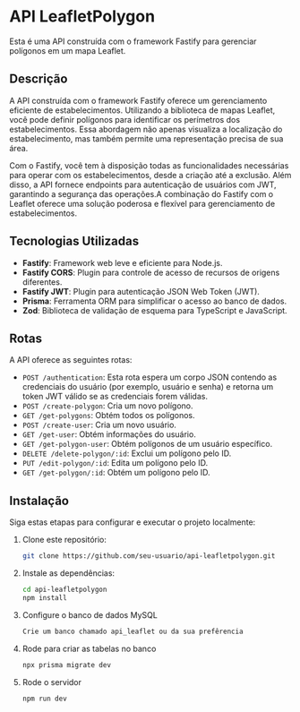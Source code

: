 # API LeafletPolygon

Esta é uma API construída com o framework Fastify para gerenciar polígonos em um mapa Leaflet.

## Descrição

A API construída com o framework Fastify oferece um gerenciamento eficiente de estabelecimentos. Utilizando a biblioteca de mapas Leaflet, você pode definir polígonos para identificar os perímetros dos estabelecimentos. Essa abordagem não apenas visualiza a localização do estabelecimento, mas também permite uma representação precisa de sua área.

Com o Fastify, você tem à disposição todas as funcionalidades necessárias para operar com os estabelecimentos, desde a criação até a exclusão. Além disso, a API fornece endpoints para autenticação de usuários com JWT, garantindo a segurança das operações.A combinação do Fastify com o Leaflet oferece uma solução poderosa e flexível para gerenciamento de estabelecimentos. 

## Tecnologias Utilizadas

- **Fastify**: Framework web leve e eficiente para Node.js.
- **Fastify CORS**: Plugin para controle de acesso de recursos de origens diferentes.
- **Fastify JWT**: Plugin para autenticação JSON Web Token (JWT).
- **Prisma**: Ferramenta ORM para simplificar o acesso ao banco de dados.
- **Zod**: Biblioteca de validação de esquema para TypeScript e JavaScript.

## Rotas

A API oferece as seguintes rotas:

- `POST /authentication`:  Esta rota espera um corpo JSON contendo as credenciais do usuário (por exemplo, usuário e    senha) e retorna um token JWT válido se as credenciais forem válidas.
- `POST /create-polygon`: Cria um novo polígono.
- `GET /get-polygons`: Obtém todos os polígonos.
- `POST /create-user`: Cria um novo usuário.
- `GET /get-user`: Obtém informações do usuário.
- `GET /get-polygon-user`: Obtém polígonos de um usuário específico.
- `DELETE /delete-polygon/:id`: Exclui um polígono pelo ID.
- `PUT /edit-polygon/:id`: Edita um polígono pelo ID.
- `GET /get-polygon/:id`: Obtém um polígono pelo ID.

## Instalação

Siga estas etapas para configurar e executar o projeto localmente:

1. Clone este repositório:

   ```bash
   git clone https://github.com/seu-usuario/api-leafletpolygon.git

2. Instale as dependências:
   ```bash
   cd api-leafletpolygon
   npm install

3. Configure o banco de dados MySQL

    ```bash
    Crie um banco chamado api_leaflet ou da sua prefêrencia

3. Rode para criar as tabelas no banco

    ```bash
    npx prisma migrate dev

3. Rode o servidor

    ```bash
    npm run dev





